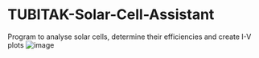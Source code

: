 # TUBITAK-Solar-Cell-Assistant
Program to analyse solar cells, determine their efficiencies and create I-V plots
![image](https://github.com/onurburakozdemir/TUBITAK-Solar-Cell-Assistant/blob/main/Solar%20Cell%20Assistant%20Matlab%20Code/program.png)
